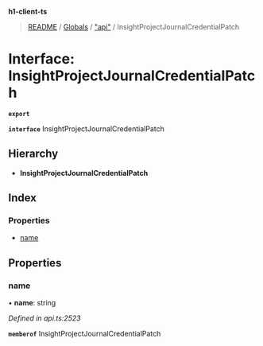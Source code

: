 **h1-client-ts**

> [README](../README.md) / [Globals](../globals.md) / ["api"](../modules/_api_.md) / InsightProjectJournalCredentialPatch

# Interface: InsightProjectJournalCredentialPatch

**`export`** 

**`interface`** InsightProjectJournalCredentialPatch

## Hierarchy

* **InsightProjectJournalCredentialPatch**

## Index

### Properties

* [name](_api_.insightprojectjournalcredentialpatch.md#name)

## Properties

### name

•  **name**: string

*Defined in api.ts:2523*

**`memberof`** InsightProjectJournalCredentialPatch

